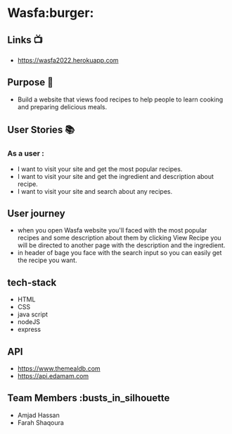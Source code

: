 # Wasfa:burger:

## Links :tv:
- https://wasfa2022.herokuapp.com
## Purpose :pencil:
- Build a website that views food recipes to help people to learn cooking and preparing delicious meals.

## User Stories :books:
### As a user :
- I want to visit your site and get the most popular recipes.
- I want to visit your site and get the ingredient and description about recipe.
- I want to visit your site and search about any recipes.

## User journey 
- when you open Wasfa  website you'll faced with the most popular recipes and some description about them by clicking View Recipe you will be directed to another page with the description and the ingredient.
- in header of bage you face with the search input so you can easily get the recipe you want.

## tech-stack
- HTML
- CSS
- java script 
- nodeJS
- express 

## API
- https://www.themealdb.com
- https://api.edamam.com

## Team Members :busts_in_silhouette
- Amjad Hassan
- Farah Shaqoura
